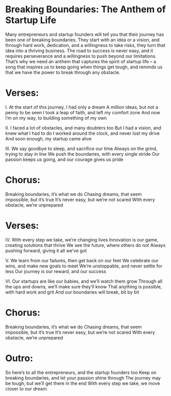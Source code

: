# Breaking Boundaries: The Anthem of Startup Life

Many entrepreneurs and startup founders will tell you that their journey has been one of breaking boundaries. They start with an idea or a vision, and through hard work, dedication, and a willingness to take risks, they turn that idea into a thriving business. The road to success is never easy, and it requires perseverance and a willingness to push beyond our limitations. That’s why we need an anthem that captures the spirit of startup life – a song that inspires us to keep going when things get tough, and reminds us that we have the power to break through any obstacle.

# Verses:

I. 
At the start of this journey, I had only a dream
A million ideas, but not a penny to be seen 
I took a leap of faith, and left my comfort zone 
And now I’m on my way, to building something of my own

II. 
I faced a lot of obstacles, and many doubters too 
But I had a vision, and knew what I had to do
I worked around the clock, and never lost my drive 
And soon enough, my startup came alive

III.
We say goodbye to sleep, and sacrifice our time 
Always on the grind, trying to stay in line
We push the boundaries, with every single stride 
Our passion keeps us going, and our courage gives us pride

# Chorus:

Breaking boundaries, it’s what we do 
Chasing dreams, that seem impossible, but it’s true 
It’s never easy, but we’re not scared 
With every obstacle, we’re unprepared

# Verses:

IV.
With every step we take, we’re changing lives
Innovation is our game, creating solutions that thrive
We see the future, where others do not 
Always pushing forward, giving it all we’ve got

V.
We learn from our failures, then get back on our feet 
We celebrate our wins, and make new goals to meet 
We’re unstoppable, and never settle for less 
Our journey is our reward, and our success

VI.
Our startups are like our babies, and we’ll watch them grow 
Through all the ups and downs, we’ll make sure they’ll know 
That anything is possible, with hard work and grit 
And our boundaries will break, bit by bit

# Chorus:

Breaking boundaries, it’s what we do 
Chasing dreams, that seem impossible, but it’s true 
It’s never easy, but we’re not scared 
With every obstacle, we’re unprepared

# Outro:

So here’s to all the entrepreneurs, and the startup founders too 
Keep on breaking boundaries, and let your passion shine through 
The journey may be tough, but we’ll get there in the end 
With every step we take, we move closer to our dream.